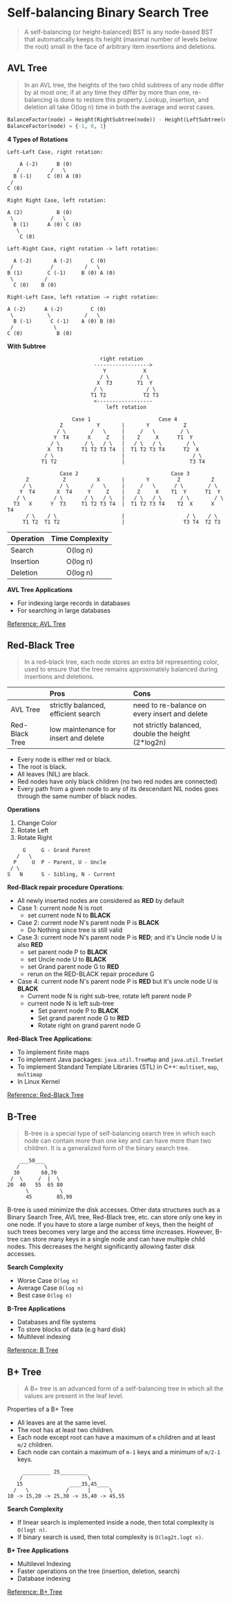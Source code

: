 # Self-balancing Binary Search Tree

> A self-balancing (or height-balanced) BST is any node-based BST that automatically keeps its height (maximal number of levels below the root) small in the face of arbitrary item insertions and deletions.

## AVL Tree

> In an AVL tree, the heights of the two child subtrees of any node differ by at most one; if at any time they differ by more than one, re-balancing is done to restore this property. Lookup, insertion, and deletion all take O(log n) time in both the average and worst cases.

```py
BalanceFactor(node) = Height(RightSubtree(node)) - Height(LeftSubtree(node))
BalanceFactor(node) = {-1, 0, 1}
```

**4 Types of Rotations**
```
Left-Left Case, right rotation:

    A (-2)      B (0)
   /          /   \
  B (-1)     C (0) A (0)
 /
C (0)

Right Right Case, left rotation:

A (2)           B (0)
 \            /   \
  B (1)      A (0) C (0)
   \
    C (0)

Left-Right Case, right rotation -> left rotation:

  A (-2)       A (-2)      C (0)
 /            /          /   \
B (1)        C (-1)     B (0) A (0)
 \          /
  C (0)    B (0)

Right-Left Case, left rotation -> right rotation:

A (-2)      A (-2)         C (0)
 \           \           /   \
  B (-1)      C (-1)    A (0) B (0)
 /             \
C (0)           B (0)
```

**With Subtree**
```
                              right rotation
                            ------------------>
                               Y            X
                              / \          / \
                             X  T3        T1  Y
                            / \              / \
                           T1 T2            T2 T3
                            <------------------
                                left rotation

                     Case 1                      Case 4
                 Z           Y       |       Y           Z
                / \        /   \     |     /   \        / \
               Y  T4      X     Z    |    Z     X      T1  Y
              / \        / \   / \   |   / \   / \        / \
             X  T3      T1 T2 T3 T4  |  T1 T2 T3 T4      T2  X
            / \                      |                      / \
           T1 T2                     |                     T3 T4

                 Case 2                              Case 3
      Z           Z          X       |       Y         Z          Z
     / \         / \       /   \     |     /   \      / \        / \
    Y  T4       X  T4     Y     Z    |    Z     X    T1  Y      T1  Y
   / \         / \       / \   / \   |   / \   / \      / \        / \
  T3   X      Y  T3     T1 T2 T3 T4  |  T1 T2 T3 T4    T2  X      X  T4
      / \    / \                     |                    / \    / \
     T1 T2  T1 T2                    |                   T3 T4  T2 T3
```

| Operation | Time Complexity |
|-----------|:---------------:|
| Search    |    O(log n)     |
| Insertion |    O(log n)     |
| Deletion  |    O(log n)     |

**AVL Tree Applications**
- For indexing large records in databases
- For searching in large databases

[Reference: AVL Tree](https://www.programiz.com/dsa/avl-tree)

## Red-Black Tree

> In a red–black tree, each node stores an extra bit representing color, used to ensure that the tree remains approximately balanced during insertions and deletions.

|                | Pros                                  | Cons                                               |
|----------------|:--------------------------------------|:---------------------------------------------------|
| AVL Tree       | strictly balanced, efficient search   | need to re-balance on every insert and delete      |
| Red-Black Tree | low maintenance for insert and delete | not strictly balanced, double the height (2*log2n) |

- Every node is either red or black.
- The root is black.
- All leaves (NIL) are black.
- Red nodes have only black children (no two red nodes are connected)
- Every path from a given node to any of its descendant NIL nodes goes through the same number of black nodes.

**Operations**
1. Change Color
2. Rotate Left
3. Rotate Right

```
     G     G - Grand Parent
   /   \
  P     U  P - Parent, U - Uncle
 / \
S   N      S - Sibling, N - Current
```

**Red-Black repair procedure Operations**:
- All newly inserted nodes are considered as **RED** by default
- Case 1: current node N is root
    - set current node N to **BLACK**
- Case 2: current node N's parent node P is **BLACK**
    - Do Nothing since tree is still valid
- Case 3: current node N's parent node P is **RED**; and it's Uncle node U is also **RED**
    - set parent node P to **BLACK**
    - set Uncle node U to **BLACK**
    - set Grand parent node G to **RED**
    - rerun on the RED-BLACK repair procedure G
- Case 4: current node N's parent node P is **RED** but it's uncle node U is **BLACK**
    - Current node N is right sub-tree, rotate left parent node P
    - current node N is left sub-tree
        - Set parent node P to **BLACK**
        - Set grand parent node G to **RED**
        - Rotate right on grand parent node G

**Red-Black Tree Applications**:
- To implement finite maps
- To implement Java packages: `java.util.TreeMap` and `java.util.TreeSet`
- To implement Standard Template Libraries (STL) in C++: `multiset`, `map`, `multimap`
- In Linux Kernel

[Reference: Red-Black Tree](https://www.programiz.com/dsa/red-black-tree)

## B-Tree

> B-tree is a special type of self-balancing search tree in which each node can contain more than one key and can have more than two children. It is a generalized form of the binary search tree.

```
    ___50___
   /        \
  30       60,70
 /  \     /  |  \
20  40   55  65 80
      \          \
      45        85,90
```

B-tree is used minimize the disk accesses. Other data structures such as a Binary Search Tree, AVL tree, Red-Black tree, etc. can store only one key in one node. If you have to store a large number of keys, then the height of such trees becomes very large and the access time increases. However, B-tree can store many keys in a single node and can have multiple child nodes. This decreases the height significantly allowing faster disk accesses.

**Search Complexity**
- Worse Case `O(log n)`
- Average Case `O(log n)`
- Best case `O(log n)`

**B-Tree Applications**
- Databases and file systems
- To store blocks of data (e.g hard disk)
- Multilevel indexing

[Reference: B Tree](https://www.programiz.com/dsa/b-tree)

## B+ Tree

> A B+ tree is an advanced form of a self-balancing tree in which all the values are present in the leaf level.

Properties of a B+ Tree
- All leaves are at the same level.
- The root has at least two children.
- Each node except root can have a maximum of `m` children and at least `m/2` children.
- Each node can contain a maximum of `m-1` keys and a minimum of `m/2-1` keys.

```
     _________ 25_________
    /                     \
   15               ____35,45____
  /   \            /      |      \
10 -> 15,20 -> 25,30 -> 35,40 -> 45,55
```

**Search Complexity**
- If linear search is implemented inside a node, then total complexity is `O(logt n)`.
- If binary search is used, then total complexity is `O(log2t.logt n)`.

**B+ Tree Applications**
- Multilevel Indexing
- Faster operations on the tree (insertion, deletion, search)
- Database indexing

[Reference: B+ Tree](https://www.programiz.com/dsa/b-plus-tree)
